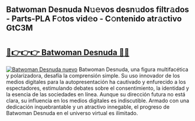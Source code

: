 ## Batwoman Desnuda N𝚞𝚎vos desn𝚞dos filtr𝚊dos - Parts-PLA F𝚘tos vid𝚎o - C𝚘ntenido atr𝚊ctivo GtC3M

# <h2><a href="http://mb53yp.tromn.icu/?c=Batwoman+Desnuda">🔗👉👉👉 Batwoman Desnuda 🔗🔗</a></h2>

[![Batwoman Desnuda nuevo](https://i.imgur.com/pEAQMta.gif)](http://mb53yp.tromn.icu/?c=Batwoman+Desnuda)
Batwoman Desnuda, una figura multifacética y polarizadora, desafía la comprensión simple. Su uso innovador de los medios digitales para la autopresentación ha cautivado y enfurecido a los espectadores, estimulando debates sobre el consentimiento, la identidad y la esencia de las sociedades en línea. Aunque su dirección futura no está clara, su influencia en los medios digitales es indiscutible. Armado con una dedicación inquebrantable y un atractivo innegable, el progreso de Batwoman Desnuda en el universo virtual es ilimitado.
